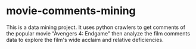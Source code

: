 # movie-comments-mining
This is a data mining project.
It uses python crawlers to get comments of the popular movie “Avengers 4: Endgame”  then analyze the film comments data to explore the film's wide acclaim and relative deficiencies.
